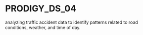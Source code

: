# PRODIGY_DS_04
analyzing traffic accident data to identify patterns related to road conditions, weather, and time of day. 
